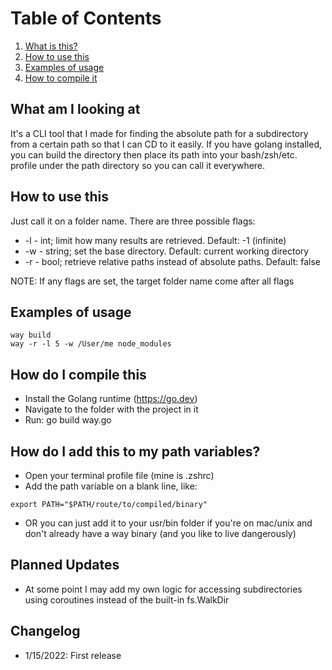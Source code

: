 # Table of Contents
1. [What is this?](#what-am-i-looking-at)
2. [How to use this](#how-to-use-this)
3. [Examples of usage](#examples-of-usage)
4. [How to compile it](how-do-i-compile-this)

## What am I looking at
It's a CLI tool that I made for finding the absolute path for a subdirectory from a certain path so that I can CD to it easily. If you have golang installed, you can build the directory then place its path into your bash/zsh/etc. profile under the path directory so you can call it everywhere.

## How to use this
Just call it on a folder name. There are three possible flags:
* -l - int; limit how many results are retrieved. Default: -1 (infinite)
* -w - string; set the base directory. Default: current working directory
* -r - bool; retrieve relative paths instead of absolute paths. Default: false

NOTE: If any flags are set, the target folder name come after all flags

## Examples of usage
```
way build
way -r -l 5 -w /User/me node_modules
```

## How do I compile this
* Install the Golang runtime (https://go.dev)
* Navigate to the folder with the project in it
* Run: go build way.go

## How do I add this to my path variables?
* Open your terminal profile file (mine is .zshrc)
* Add the path variable on a blank line, like:

```
export PATH="$PATH/route/to/compiled/binary"
```

* OR you can just add it to your usr/bin folder if you're on mac/unix and don't already have a way binary (and you like to live dangerously)

## Planned Updates
* At some point I may add my own logic for accessing subdirectories using coroutines instead of the built-in fs.WalkDir

## Changelog
* 1/15/2022: First release